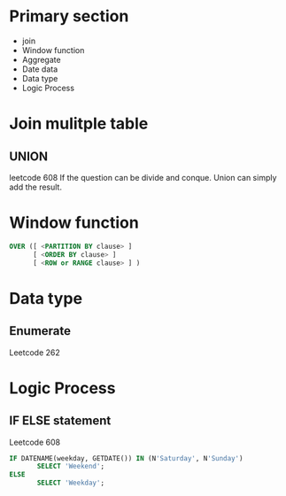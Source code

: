 # Primary section
- join
- Window function
- Aggregate
- Date data 
- Data type
- Logic Process
# Join mulitple table
## UNION
leetcode 608
If the question can be divide and conque. Union can simply add the result.


# Window function

```sql
OVER ([ <PARTITION BY clause> ] 
	  [ <ORDER BY clause> ] 
	  [ <ROW or RANGE clause> ] )
```

# Data type
## Enumerate
Leetcode 262
# Logic Process
## IF ELSE statement
Leetcode 608
```sql
IF DATENAME(weekday, GETDATE()) IN (N'Saturday', N'Sunday')
       SELECT 'Weekend';
ELSE 
       SELECT 'Weekday';
```
<!--stackedit_data:
eyJoaXN0b3J5IjpbMjQzMTA1Nzk1XX0=
-->